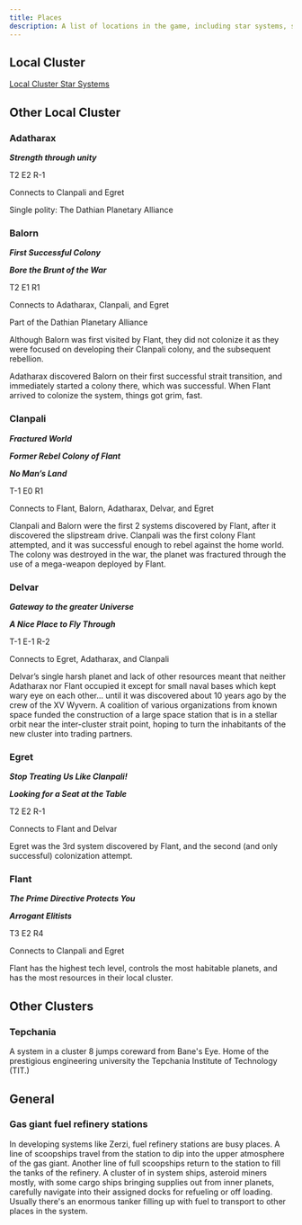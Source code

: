 ```yaml
---
title: Places
description: A list of locations in the game, including star systems, space stations, cities, and businesses.
---
```


## Local Cluster

[Local Cluster Star Systems](/tatterpedia/places/star-systems/local-cluster)

## Other Local Cluster

### Adatharax

***Strength through unity***

T2 E2 R-1

Connects to Clanpali and Egret

Single polity: The Dathian Planetary Alliance

### Balorn

***First Successful Colony***

***Bore the Brunt of the War***

T2 E1 R1

Connects to Adatharax, Clanpali, and Egret

Part of the Dathian Planetary Alliance

Although Balorn was first visited by Flant, they did not colonize it as they were focused on developing their Clanpali colony, and the subsequent rebellion.

Adatharax discovered Balorn on their first successful strait transition, and immediately started a colony there, which was successful.  When Flant arrived to colonize the system, things got grim, fast.

### Clanpali

***Fractured World***

***Former Rebel Colony of Flant***

***No Man’s Land***

T-1 E0 R1

Connects to Flant, Balorn, Adatharax, Delvar, and Egret

Clanpali and Balorn were the first 2 systems discovered by Flant, after it discovered the slipstream drive. Clanpali was the first colony Flant attempted, and it was successful enough to rebel against the home world. The colony was destroyed in the war, the planet was fractured through the use of a mega-weapon deployed by Flant.

### Delvar

***Gateway to the greater Universe***

***A Nice Place to Fly Through***

T-1 E-1 R-2

Connects to Egret, Adatharax, and Clanpali

Delvar’s single harsh planet and lack of other resources meant that neither Adatharax nor Flant occupied it except for small naval bases which kept wary eye on each other… until it was discovered about 10 years ago by the crew of the XV Wyvern. A coalition of various organizations from known space funded the construction of a large space station that is in a stellar orbit near the inter-cluster strait point, hoping to turn the inhabitants of the new cluster into trading partners.

### Egret

***Stop Treating Us Like Clanpali\!***

***Looking for a Seat at the Table***

T2 E2 R-1

Connects to Flant and Delvar

Egret was the 3rd system discovered by Flant, and the second (and only successful) colonization attempt.

### Flant

***The Prime Directive Protects You***

***Arrogant Elitists***

T3 E2 R4

Connects to Clanpali and Egret

Flant has the highest tech level, controls the most habitable planets, and has the most resources in their local cluster.

## Other Clusters

### Tepchania

A system in a cluster 8 jumps coreward from Bane's Eye. Home of the
prestigious engineering university the Tepchania Institute of Technology
(TIT.)

## General

### Gas giant fuel refinery stations

In developing systems like Zerzi, fuel refinery stations are busy
places. A line of scoopships travel from the station to dip into the
upper atmosphere of the gas giant. Another line of full scoopships
return to the station to fill the tanks of the refinery. A cluster of in
system ships, asteroid miners mostly, with some cargo ships bringing
supplies out from inner planets, carefully navigate into their assigned
docks for refueling or off loading. Usually there\'s an enormous tanker
filling up with fuel to transport to other places in the system.
